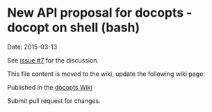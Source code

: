# New API proposal for docopts - docopt on shell (bash)

Date: 2015-03-13

See [issue #7](https://github.com/docopt/docopts/issues/7) for the discussion.

This file content is moved to the wiki, update the following wiki page:

Published in the [docopts Wiki](https://github.com/docopt/docopts/wiki)

Submit pull request for changes.
